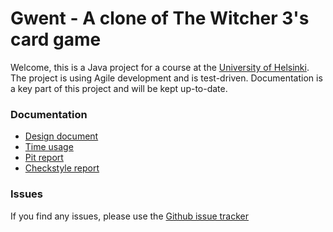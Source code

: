 # Gwent - A clone of The Witcher 3's card game #

Welcome, this is a Java project for a course at the [University of Helsinki][1].
The project is using Agile development and is test-driven. Documentation is a key
part of this project and will be kept up-to-date.

### Documentation ###
- [Design document][2]
- [Time usage][3]
- [Pit report][4]
- [Checkstyle report][5]

### Issues ###
If you find any issues, please use the [Github issue tracker][6]

<!-- Links -->
[1]: https://www.cs.helsinki.fi/home/
[2]: documentation/aiheenKuvausJaRakenne.md
[3]: documentation/tuntikirjanpito.md
[4]: https://htmlpreview.github.io/?https://github.com/doc97/Gwent/blob/master/documentation/pit-reports/201612022357/index.html
[5]: https://htmlpreview.github.io/?https://github.com/doc97/Gwent/blob/master/documentation/checkstyle-reports/201602122359/site/checkstyle.html 
[6]: https://github.com/doc97/Gwent/issues?state=open
